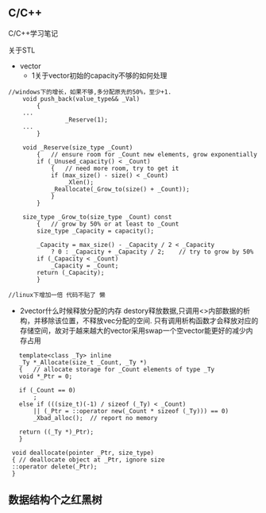 ## C/C++
C/C++学习笔记

关于STL
+ vector
  + 1关于vector初始的capacity不够的如何处理
```
//windows下的增长，如果不够,多分配原先的50%，至少+1.
	void push_back(value_type&& _Val)
		{
    ...
				_Reserve(1);
    ...
		}
    
	void _Reserve(size_type _Count)
		{	// ensure room for _Count new elements, grow exponentially
		if (_Unused_capacity() < _Count)
			{	// need more room, try to get it
			if (max_size() - size() < _Count)
				_Xlen();
			_Reallocate(_Grow_to(size() + _Count));
			}
		}
    
	size_type _Grow_to(size_type _Count) const
		{	// grow by 50% or at least to _Count
		size_type _Capacity = capacity();

		_Capacity = max_size() - _Capacity / 2 < _Capacity
			? 0 : _Capacity + _Capacity / 2;	// try to grow by 50%
		if (_Capacity < _Count)
			_Capacity = _Count;
		return (_Capacity);
		}
```
```
//linux下增加一倍 代码不贴了 懒
```

  + 2vector什么时候释放分配的内存
    destory释放数据,只调用<>内部数据的析构，并移除该位置，不释放vec分配的空间.
    只有调用析构函数才会释放对应的存储空间，故对于越来越大的vector采用swap一个空vector能更好的减少内存占用
 ```
    template<class _Ty> inline
	_Ty *_Allocate(size_t _Count, _Ty *)
	{	// allocate storage for _Count elements of type _Ty
	void *_Ptr = 0;

	if (_Count == 0)
		;
	else if (((size_t)(-1) / sizeof (_Ty) < _Count)
		|| (_Ptr = ::operator new(_Count * sizeof (_Ty))) == 0)
		_Xbad_alloc();	// report no memory

	return ((_Ty *)_Ptr);
	}

  void deallocate(pointer _Ptr, size_type)
  {	// deallocate object at _Ptr, ignore size
  ::operator delete(_Ptr);
  }
 ```
 
 ## 数据结构个之红黑树
 
